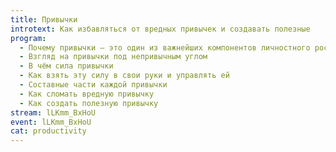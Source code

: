 ```yaml
---
title: Привычки
introtext: Как избавляться от вредных привычек и создавать полезные
program:
  - Почему привычки — это один из важнейших компонентов личностного роста
  - Взгляд на привычки под непривычным углом
  - В чём сила привычки
  - Как взять эту силу в свои руки и управлять ей
  - Составные части каждой привычки
  - Как сломать вредную привычку
  - Как создать полезную привычку
stream: lLKmm_BxHoU
event: lLKmm_BxHoU
cat: productivity
---
```

